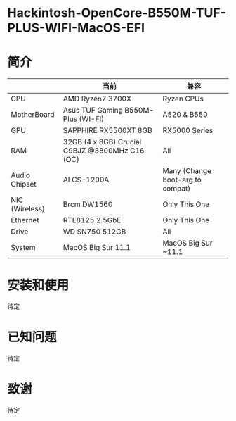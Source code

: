# Hackintosh-OpenCore-B550M-TUF-PLUS-WIFI-MacOS-EFI

# 简介

|                | 当前                                           | 兼容                             |
| -------------- | ---------------------------------------------- | -------------------------------- |
| CPU            | AMD Ryzen7 3700X                               | Ryzen CPUs                       |
| MotherBoard    | Asus TUF Gaming B550M-Plus (WI-FI)             | A520 & B550                      |
| GPU            | SAPPHIRE RX5500XT 8GB                          | RX5000 Series                    |
| RAM            | 32GB (4 x 8GB) Crucial C9BJZ @3800MHz C16 (OC) | All                              |
| Audio Chipset  | ALCS-1200A                                     | Many (Change boot-arg to compat) |
| NIC (Wireless) | Brcm DW1560                                    | Only This One                    |
| Ethernet       | RTL8125 2.5GbE                                 | Only This One                    |
| Drive          | WD SN750 512GB                                 | All                              |
| System         | MacOS Big Sur 11.1                             | MacOS Big Sur ~11.1              |

# 安装和使用

待定

# 已知问题

待定

# 致谢

待定